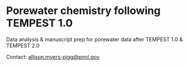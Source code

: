 # Porewater chemistry following TEMPEST 1.0 
Data analysis &amp; manuscript prep for porewater data after TEMPEST 1.0 & TEMPEST 2.0

Contact: allison.myers-pigg@pnnl.gov
